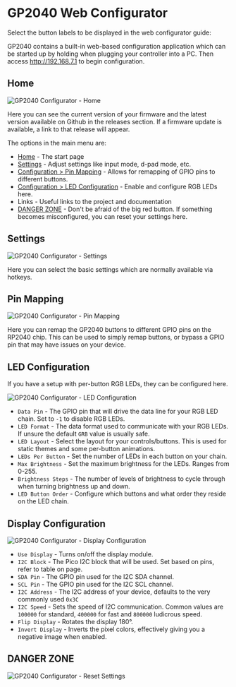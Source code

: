 # GP2040 Web Configurator

Select the button labels to be displayed in the web configurator guide: <label-selector></label-selector>

GP2040 contains a built-in web-based configuration application which can be started up by holding <hotkey v-bind:buttons='["S2"]'></hotkey> when plugging your controller into a PC. Then access <http://192.168.7.1> to begin configuration.

## Home

![GP2040 Configurator - Home](assets/images/gpc-home.png)

Here you can see the current version of your firmware and the latest version available on Github in the releases section. If a firmware update is available, a link to that release will appear.

The options in the main menu are:

* [Home](#home) - The start page
* [Settings](#settings) - Adjust settings like input mode, d-pad mode, etc.
* [Configuration > Pin Mapping](#pin-mapping) - Allows for remapping of GPIO pins to different buttons.
* [Configuration > LED Configuration](#led-configuration) - Enable and configure RGB LEDs here.
* Links - Useful links to the project and documentation
* [DANGER ZONE](#danger-zone) - Don't be afraid of the big red button. If something becomes misconfigured, you can reset your settings here.

## Settings

![GP2040 Configurator - Settings](assets/images/gpc-settings.png)

Here you can select the basic settings which are normally available via hotkeys.

## Pin Mapping

![GP2040 Configurator - Pin Mapping](assets/images/gpc-pin-mapping.png)

Here you can remap the GP2040 buttons to different GPIO pins on the RP2040 chip. This can be used to simply remap buttons, or bypass a GPIO pin that may have issues on your device.

## LED Configuration

If you have a setup with per-button RGB LEDs, they can be configured here.

![GP2040 Configurator - LED Configuration](assets/images/gpc-rgb-led-config.png)

* `Data Pin` - The GPIO pin that will drive the data line for your RGB LED chain. Set to `-1` to disable RGB LEDs.
* `LED Format` - The data format used to communicate with your RGB LEDs. If unsure the default `GRB` value is usually safe.
* `LED Layout` - Select the layout for your controls/buttons. This is used for static themes and some per-button animations.
* `LEDs Per Button` - Set the number of LEDs in each button on your chain.
* `Max Brightness` - Set the maximum brightness for the LEDs. Ranges from 0-255.
* `Brightness Steps` - The number of levels of brightness to cycle through when turning brightness up and down.
* `LED Button Order` - Configure which buttons and what order they reside on the LED chain.

## Display Configuration

![GP2040 Configurator - Display Configuration](assets/images/gpc-display-config.png)

* `Use Display` - Turns on/off the display module.
* `I2C Block` - The Pico I2C block that will be used. Set based on pins, refer to table on page.
* `SDA Pin` - The GPIO pin used for the I2C SDA channel.
* `SCL Pin` - The GPIO pin used for the I2C SCL channel.
* `I2C Address` - The I2C address of your device, defaults to the very commonly used `0x3C`
* `I2C Speed` - Sets the speed of I2C communication. Common values are `100000` for standard, `400000` for fast and `800000` ludicrous speed.
* `Flip Display` - Rotates the display 180°.
* `Invert Display` - Inverts the pixel colors, effectively giving you a negative image when enabled.

## DANGER ZONE

![GP2040 Configurator - Reset Settings](assets/images/gpc-reset-settings.png)

